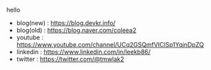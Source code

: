 hello  
  
* blog(new) : https://blog.devkr.info/
* blog(old) : https://blog.naver.com/coleea2
* youtube : https://www.youtube.com/channel/UCq2GSQmfVIClSp1YqjnDpZQ  
* linkedin : https://www.linkedin.com/in/leekb86/
* twitter : https://twitter.com/@tmwlak2

